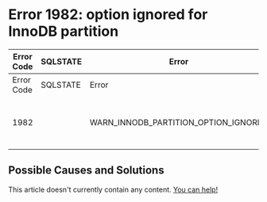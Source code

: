 
# Error 1982: option ignored for InnoDB partition


| Error Code | SQLSTATE | Error | Description |
| --- | --- | --- | --- |
| Error Code | SQLSTATE | Error | Description |
| 1982 |  | WARN_INNODB_PARTITION_OPTION_IGNORED | <%-.64s> option ignored for InnoDB partition |




## Possible Causes and Solutions


This article doesn't currently contain any content. [You can help!](/kb/en/writing-and-editing-knowledge-base-articles/)

